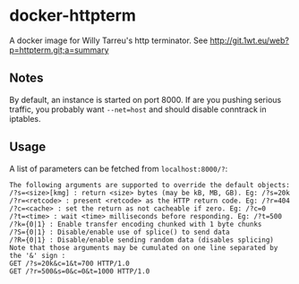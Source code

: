 # docker-httpterm
A docker image for Willy Tarreu's http terminator. See http://git.1wt.eu/web?p=httpterm.git;a=summary

## Notes

By default, an instance is started on port 8000. If are you pushing serious traffic, you probably want `--net=host` 
and should disable conntrack in iptables.

## Usage

A list of parameters can be fetched from `localhost:8000/?`:

```
The following arguments are supported to override the default objects:
/?s=<size>[kmg] : return <size> bytes (may be kB, MB, GB). Eg: /?s=20k
/?r=<retcode> : present <retcode> as the HTTP return code. Eg: /?r=404
/?c=<cache> : set the return as not cacheable if zero. Eg: /?c=0
/?t=<time> : wait <time> milliseconds before responding. Eg: /?t=500
/?k={0|1} : Enable transfer encoding chunked with 1 byte chunks
/?S={0|1} : Disable/enable use of splice() to send data
/?R={0|1} : Disable/enable sending random data (disables splicing)
Note that those arguments may be cumulated on one line separated by the '&' sign :
GET /?s=20k&c=1&t=700 HTTP/1.0
GET /?r=500&s=0&c=0&t=1000 HTTP/1.0
```
